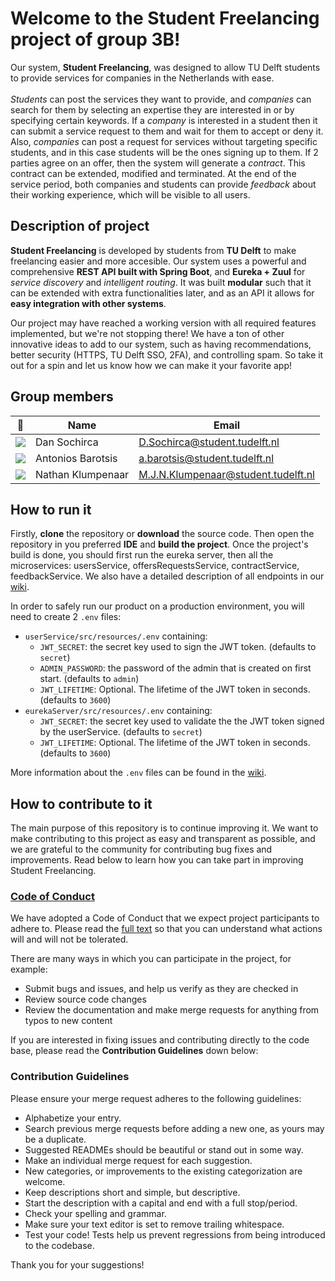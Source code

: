 # Welcome to the **Student Freelancing** project of group 3B!

Our system, **Student Freelancing**, was designed to allow TU Delft students to provide services for companies in the Netherlands with ease. <br><br>_Students_ can post the services they want to provide, and _companies_ can search for them by selecting an expertise they are interested in or by specifying certain keywords. If a _company_ is interested in a student then it can submit a service request to them and wait for them to accept or deny it. Also, _companies_ can post a request for services without targeting specific students, and in this case students will be the ones signing up to them. If 2 parties agree on an offer, then the system will generate a _contract_. This contract can be extended, modified and terminated. At the end of the service period, both companies and students can provide _feedback_ about their working experience, which will be visible to all users.

## Description of project

**Student Freelancing** is developed by students from **TU Delft** to make freelancing easier and more accesible. Our system uses a powerful and comprehensive **REST API built with Spring Boot**, and **Eureka + Zuul** for _service discovery_ and _intelligent routing_. It was built **modular** such that it can be extended with extra functionalities later, and as an API it allows for **easy integration with other systems**.

Our project may have reached a working version with all required features implemented, but we're not stopping there! We have a ton of other innovative ideas to add to our system, such as having recommendations, better security (HTTPS, TU Delft SSO, 2FA), and controlling spam. So take it out for a spin and let us know how we can make it your favorite app!

## Group members

| 📸 | Name | Email |
|---|---|---|
| ![](https://eu.ui-avatars.com/api/?name=DS&length=2&size=50&color=FFF&background=006a4e&font-size=0.325) | Dan Sochirca | D.Sochirca@student.tudelft.nl |
| ![](https://eu.ui-avatars.com/api/?name=AB&length=2&size=50&color=FFF&background=006a4e&font-size=0.325) | Antonios Barotsis | a.barotsis@student.tudelft.nl |
| ![](https://eu.ui-avatars.com/api/?name=AB&length=2&size=50&color=FFF&background=006a4e&font-size=0.325) | Nathan Klumpenaar | M.J.N.Klumpenaar@student.tudelft.nl |
## How to run it

Firstly, **clone** the repository or **download** the source code. Then open the repository in you preferred **IDE** and **build the project**. Once the project's build is done, you should first run the eureka server, then all the microservices: usersService, offersRequestsService, contractService, feedbackService. We also have a detailed description of all endpoints in our [wiki](https://gitlab.ewi.tudelft.nl/cse2115/2021-2022/sem-group-03b/sem-repo-03b/-/wikis/Endpoint%20wiki).

In order to safely run our product on a production environment, you will need to create 2 `.env` files:
 - `userService/src/resources/.env` containing:
   - `JWT_SECRET`: the secret key used to sign the JWT token. (defaults to `secret`)
   - `ADMIN_PASSWORD`: the password of the admin that is created on first start. (defaults to `admin`)
   - `JWT_LIFETIME`: Optional. The lifetime of the JWT token in seconds. (defaults to `3600`)
 - `eurekaServer/src/resources/.env` containing:
   - `JWT_SECRET`: the secret key used to validate the the JWT token signed by the userService. (defaults to `secret`)
   - `JWT_LIFETIME`: Optional. The lifetime of the JWT token in seconds. (defaults to `3600`)
   
 More information about the `.env` files can be found in the [wiki](https://gitlab.ewi.tudelft.nl/cse2115/2021-2022/sem-group-03b/sem-repo-03b/-/wikis/Envloader).

## How to contribute to it
The main purpose of this repository is to continue improving it. We want to make contributing to this project as easy and transparent as possible, and we are grateful to the community for contributing bug fixes and improvements. Read below to learn how you can take part in improving Student Freelancing.

### [Code of Conduct](CODE_OF_CONDUCT.md)
We have adopted a Code of Conduct that we expect project participants to adhere to. Please read the [full text](CODE_OF_CONDUCT.md) so that you can understand what actions will and will not be tolerated.

There are many ways in which you can participate in the project, for example:
- Submit bugs and issues, and help us verify as they are checked in
- Review source code changes
- Review the documentation and make merge requests for anything from typos to new content

If you are interested in fixing issues and contributing directly to the code base, please read the **Contribution Guidelines** down below:

### Contribution Guidelines

Please ensure your merge request adheres to the following guidelines:

- Alphabetize your entry.
- Search previous merge requests before adding a new one, as yours may be a duplicate.
- Suggested READMEs should be beautiful or stand out in some way.
- Make an individual merge request for each suggestion.
- New categories, or improvements to the existing categorization are welcome.
- Keep descriptions short and simple, but descriptive.
- Start the description with a capital and end with a full stop/period.
- Check your spelling and grammar.
- Make sure your text editor is set to remove trailing whitespace.
- Test your code! Tests help us prevent regressions from being introduced to the codebase.

Thank you for your suggestions!
